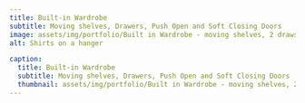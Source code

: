 ```yaml
---
title: Built-in Wardrobe
subtitle: Moving shelves, Drawers, Push Open and Soft Closing Doors
image: assets/img/portfolio/Built in Wardrobe - moving shelves, 2 draws, push open and soft closing doors, painted.jpg
alt: Shirts on a hanger

caption:
  title: Built-in Wardrobe
  subtitle: Moving shelves, Drawers, Push Open and Soft Closing Doors
  thumbnail: assets/img/portfolio/Built in Wardrobe - moving shelves, 2 draws, push open and soft closing doors, painted.jpg
---
```

